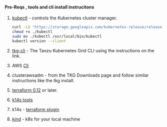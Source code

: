#### Pre-Reqs ,  tools and cli install instrucitons 

1. [kubectl](https://kubernetes.io/docs/tasks/tools/install-kubectl/) -  controls the Kubernetes cluster manager.

 
    ```bash
    curl -LO "https://storage.googleapis.com/kubernetes-release/release/$(curl -s https://storage.googleapis.com/kubernetes-release/release/stable.txt)/bin/darwin/amd64/kubectl"
    chmod +x ./kubectl
    sudo mv ./kubectl /usr/local/bin/kubectl
    kubectl version --client
    ```
1. [tkg-cli](https://docs.vmware.com/en/VMware-Tanzu-Kubernetes-Grid/1.0/vmware-tanzu-kubernetes-grid-10/GUID-install-tkg-set-up-tkg.html) -  The Tanzu Kubernetes Grid CLI using the instructions on the link. 
1. AWS [Cli](https://docs.aws.amazon.com/cli/latest/userguide/install-cliv2.html)
1. clusterawsadm  - from the TKG Downloads page and follow similar instructions like the tkg install. 
1. [terraform 0.12](https://learn.hashicorp.com/terraform/getting-started/install.html) or later. 
1. [k14s tools](https://k14s.io/)
1. k14s - [terraform plugin](https://github.com/k14s/terraform-provider-k14s/blob/develop/docs/install.md)
1. [kind](https://kind.sigs.k8s.io/docs/user/quick-start/) - k8s for your local machine